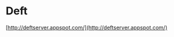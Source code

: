 <!--
id: 1645589581
link: http://tumblr.atmos.org/post/1645589581/deft
slug: deft
date: Sun Nov 21 2010 21:49:45 GMT-0800 (PST)
publish: 2010-11-021
tags: 
title: Deft
-->


Deft
====

[http://deftserver.appspot.com/](http://deftserver.appspot.com/)

